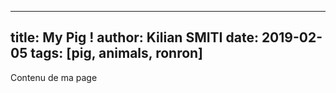 ------------------------------
title: My Pig !
author: Kilian SMITI
date: 2019-02-05
tags: [pig, animals, ronron]
------------------------------

Contenu de ma page